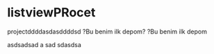 listviewPRocet
==============

projectddddasdasddddsd
?Bu benim ilk depom?
?Bu benim ilk depom

asdsadsad
a
sad
sdasdsa